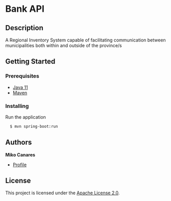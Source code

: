 

# Bank API

## Description

 A Regional Inventory System capable of facilitating communication between municipalities both within and outside of the province/s
 

## Getting Started

### Prerequisites

- [Java 11](https://www.java.com/)
- [Maven](https://maven.apache.org/)

### Installing

Run the application

```bash
  $ mvn spring-boot:run 
```


## Authors

**Miko Canares** 
- [Profile](https://github.com/koushin07)

## License

This project is licensed under the [Apache License 2.0](./LICENSE).
